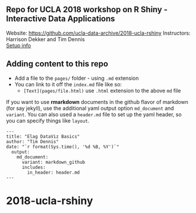 ## Repo for UCLA 2018 workshop on R Shiny - Interactive Data Applications

Website: <https://github.com/ucla-data-archive/2018-ucla-rshiny>
Instructors: Harrison Dekker and Tim Dennis  
[Setup info](setup-r.md)

## Adding content to this repo

* Add a file to the `pages/` folder - using `.md` extension
* You can link to it off the `index.md` file like so:
  - `[Text](pages/file.html)` use `.html` extension to the above `md` file

If you want to use **rmarkdown** documents in the github flavor of markdown (for say jekyll), use the additional yaml output option `md_document` and `variant`. You can also used a `header.md` file to set up the yaml header, so you can specify things like `layout`. 

```
---
title: "Elag DataViz Basics"
author: "Tim Dennis"
date: "`r format(Sys.time(), '%d %B, %Y')`"
  output:
    md_document:
      variant: markdown_github
      includes:
        in_header: header.md
---
```
# 2018-ucla-rshiny
